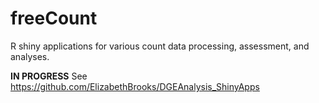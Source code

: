 # freeCount
R shiny applications for various count data processing, assessment, and analyses.

<b>IN PROGRESS</b>
See https://github.com/ElizabethBrooks/DGEAnalysis_ShinyApps

